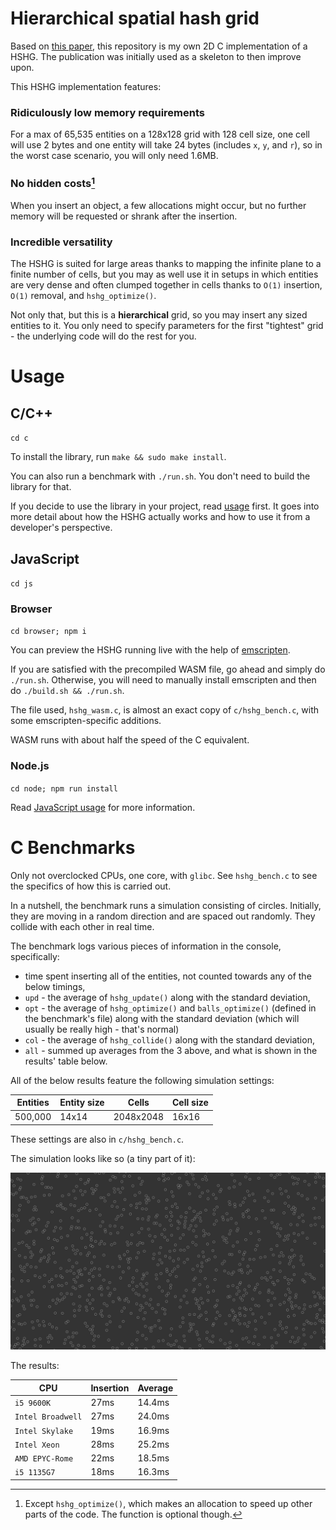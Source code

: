 # Hierarchical spatial hash grid

Based on [this paper](https://www10.cs.fau.de/publications/theses/2009/Schornbaum_SA_2009.pdf), this repository is my own 2D C implementation of a HSHG. The publication was initially used as a skeleton to then improve upon.

This HSHG implementation features:

### Ridiculously low memory requirements
For a max of 65,535 entities on a 128x128 grid with 128 cell size, one cell will use 2 bytes and one entity will take 24 bytes (includes `x`, `y`, and `r`), so in the worst case scenario, you will only need 1.6MB.

### No hidden costs[^1]
When you insert an object, a few allocations might occur, but no further memory will be requested or shrank after the insertion.

### Incredible versatility
The HSHG is suited for large areas thanks to mapping the infinite plane to a finite number of cells, but you may as well use it in setups in which entities are very dense and often clumped together in cells thanks to `O(1)` insertion, `O(1)` removal, and `hshg_optimize()`.

Not only that, but this is a **hierarchical** grid, so you may insert any sized entities to it. You only need to specify parameters for the first "tightest" grid - the underlying code will do the rest for you.

# Usage

## C/C++

`cd c`

To install the library, run `make && sudo make install`.

You can also run a benchmark with `./run.sh`. You don't need to build the library for that.

If you decide to use the library in your project, read [usage](usage.md) first. It goes into more detail about how the HSHG actually works and how to use it from a developer's perspective.

## JavaScript

`cd js`

### Browser

`cd browser; npm i`

You can preview the HSHG running live with the help of [emscripten](https://emscripten.org/).

If you are satisfied with the precompiled WASM file, go ahead and simply do `./run.sh`. Otherwise, you will need to manually install emscripten and then do `./build.sh && ./run.sh`.

The file used, `hshg_wasm.c`, is almost an exact copy of `c/hshg_bench.c`, with some emscripten-specific additions.

WASM runs with about half the speed of the C equivalent.

### Node.js

`cd node; npm run install`

Read [JavaScript usage](js_usage.md) for more information.

# C Benchmarks

Only not overclocked CPUs, one core, with `glibc`. See `hshg_bench.c` to see the specifics of how this is carried out.

In a nutshell, the benchmark runs a simulation consisting of circles. Initially, they are moving in a random direction and are spaced out randomly. They collide with each other in real time.

The benchmark logs various pieces of information in the console, specifically:

- time spent inserting all of the entities, not counted towards any of the below timings,
- `upd` - the average of `hshg_update()` along with the standard deviation,
- `opt` - the average of `hshg_optimize()` and `balls_optimize()` (defined in the benchmark's file) along with the standard deviation (which will usually be really high - that's normal)
- `col` - the average of `hshg_collide()` along with the standard deviation,
- `all` - summed up averages from the 3 above, and what is shown in the results' table below.

All of the below results feature the following simulation settings:

|  Entities  | Entity size |   Cells   | Cell size |
| ---------- | ----------- | --------- | --------- |
|  500,000   |    14x14    | 2048x2048 |   16x16   |

These settings are also in `c/hshg_bench.c`.

The simulation looks like so (a tiny part of it):

![Simulation preview](img/preview.png)

The results:

|          CPU          | Insertion | Average |
| --------------------- | --------- | ------- |
| `i5 9600K`            |   27ms    |  14.4ms |
| `Intel Broadwell`     |   27ms    |  24.0ms |
| `Intel Skylake`       |   19ms    |  16.9ms |
| `Intel Xeon`          |   28ms    |  25.2ms |
| `AMD EPYC-Rome`       |   22ms    |  18.5ms |
| `i5 1135G7`           |   18ms    |  16.3ms |

[^1]: Except `hshg_optimize()`, which makes an allocation to speed up other parts of the code. The function is optional though.
